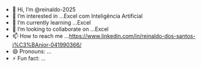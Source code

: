 - 👋 Hi, I’m @reinaldo-2025
- 👀 I’m interested in ...Excel com Inteligência Artificial
- 🌱 I’m currently learning ...Excel
- 💞️ I’m looking to collaborate on ...Excel
- 📫 How to reach me ...https://www.linkedin.com/in/reinaldo-dos-santos-j%C3%BAnior-041990366/
- 😄 Pronouns: ...
- ⚡ Fun fact: ...

<!---
reinaldo-2025/reinaldo-2025 is a ✨ special ✨ repository because its `README.md` (this file) appears on your GitHub profile.
You can click the Preview link to take a look at your changes.
--->
